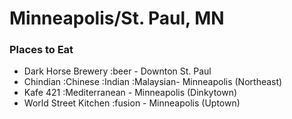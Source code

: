 # Minneapolis/St. Paul, MN

### Places to Eat
- Dark Horse Brewery :beer - Downton St. Paul
- Chindian :Chinese :Indian :Malaysian- Minneapolis (Northeast)
- Kafe 421 :Mediterranean - Minneapolis (Dinkytown)
- World Street Kitchen :fusion - Minneapolis (Uptown)
